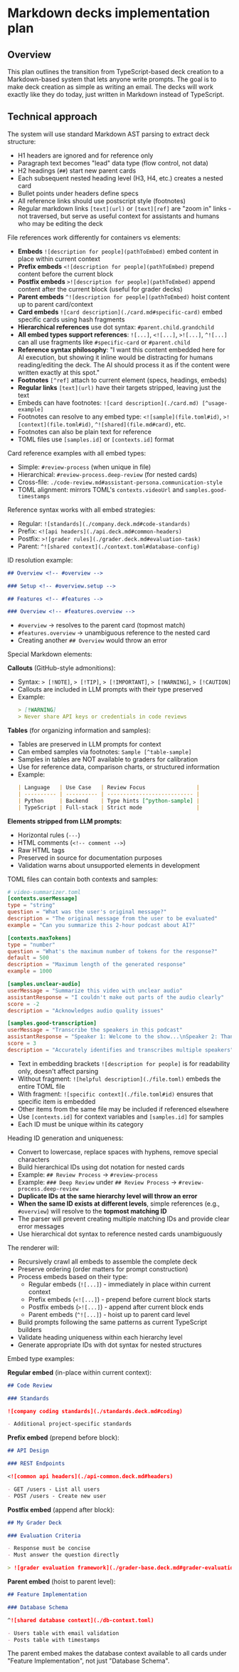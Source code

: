 # Markdown decks implementation plan

## Overview

This plan outlines the transition from TypeScript-based deck creation to a
Markdown-based system that lets anyone write prompts. The goal is to make deck
creation as simple as writing an email. The decks will work exactly like they do
today, just written in Markdown instead of TypeScript.

## Technical approach

The system will use standard Markdown AST parsing to extract deck structure:

- H1 headers are ignored and for reference only
- Paragraph text becomes "lead" data type (flow control, not data)
- H2 headings (`##`) start new parent cards
- Each subsequent nested heading level (H3, H4, etc.) creates a nested card
- Bullet points under headers define specs
- All reference links should use postscript style (footnotes)
- Regular markdown links `[text](url)` or `[text][ref]` are "zoom in" links -
  not traversed, but serve as useful context for assistants and humans who may
  be editing the deck

File references work differently for containers vs elements:

- **Embeds** `![description for people](pathToEmbed)` embed content in place
  within current context
- **Prefix embeds** `<![description for people](pathToEmbed)` prepend content
  before the current block
- **Postfix embeds** `>![description for people](pathToEmbed)` append content
  after the current block (useful for grader decks)
- **Parent embeds** `^![description for people](pathToEmbed)` hoist content up
  to parent card/context
- **Card embeds** `![card description](./card.md#specific-card)` embed specific
  cards using hash fragments
- **Hierarchical references** use dot syntax: `#parent.child.grandchild`
- **All embed types support references**: `![...]`, `<![...]`, `>![...]`,
  `^![...]` can all use fragments like `#specific-card` or `#parent.child`
- **Reference syntax philosophy**: "I want this content embedded here for AI
  execution, but showing it inline would be distracting for humans
  reading/editing the deck. The AI should process it as if the content were
  written exactly at this spot."
- **Footnotes** `[^ref]` attach to current element (specs, headings, embeds)
- **Regular links** `[text](url)` have their targets stripped, leaving just the
  text
- Embeds can have footnotes: `![card description](./card.md) [^usage-example]`
- Footnotes can resolve to any embed type: `<![sample](file.toml#id)`,
  `>![context](file.toml#id)`, `^![shared](file.md#card)`, etc.
- Footnotes can also be plain text for reference
- TOML files use `[samples.id]` or `[contexts.id]` format

Card reference examples with all embed types:

- Simple: `#review-process` (when unique in file)
- Hierarchical: `#review-process.deep-review` (for nested cards)
- Cross-file: `./code-review.md#assistant-persona.communication-style`
- TOML alignment: mirrors TOML's `contexts.videoUrl` and
  `samples.good-timestamps`

Reference syntax works with all embed strategies:

- Regular: `![standards](./company.deck.md#code-standards)`
- Prefix: `<![api headers](./api.deck.md#common-headers)`
- Postfix: `>![grader rules](./grader.deck.md#evaluation-task)`
- Parent: `^![shared context](./context.toml#database-config)`

ID resolution example:

```markdown
## Overview <!-- #overview -->

### Setup <!-- #overview.setup -->

## Features <!-- #features -->

### Overview <!-- #features.overview -->
```

- `#overview` → resolves to the parent card (topmost match)
- `#features.overview` → unambiguous reference to the nested card
- Creating another `## Overview` would throw an error

Special Markdown elements:

**Callouts** (GitHub-style admonitions):

- Syntax: `> [!NOTE]`, `> [!TIP]`, `> [!IMPORTANT]`, `> [!WARNING]`,
  `> [!CAUTION]`
- Callouts are included in LLM prompts with their type preserved
- Example:
  ```markdown
  > [!WARNING]
  > Never share API keys or credentials in code reviews
  ```

**Tables** (for organizing information and samples):

- Tables are preserved in LLM prompts for context
- Can embed samples via footnotes: `Sample [^table-sample]`
- Samples in tables are NOT available to graders for calibration
- Use for reference data, comparison charts, or structured information
- Example:
  ```markdown
  | Language   | Use Case   | Review Focus                |
  | ---------- | ---------- | --------------------------- |
  | Python     | Backend    | Type hints [^python-sample] |
  | TypeScript | Full-stack | Strict mode                 |
  ```

**Elements stripped from LLM prompts:**

- Horizontal rules (`---`)
- HTML comments (`<!-- comment -->`)
- Raw HTML tags
- Preserved in source for documentation purposes
- Validation warns about unsupported elements in development

TOML files can contain both contexts and samples:

```toml
# video-summarizer.toml
[contexts.userMessage]
type = "string"
question = "What was the user's original message?"
description = "The original message from the user to be evaluated"
example = "Can you summarize this 2-hour podcast about AI?"

[contexts.maxTokens]
type = "number"
question = "What's the maximum number of tokens for the response?"
default = 500
description = "Maximum length of the generated response"
example = 1000

[samples.unclear-audio]
userMessage = "Summarize this video with unclear audio"
assistantResponse = "I couldn't make out parts of the audio clearly"
score = -2
description = "Acknowledges audio quality issues"

[samples.good-transcription]
userMessage = "Transcribe the speakers in this podcast"
assistantResponse = "Speaker 1: Welcome to the show...\nSpeaker 2: Thanks for having me..."
score = 3
description = "Accurately identifies and transcribes multiple speakers"
```

- Text in embedding brackets `![description for people]` is for readability
  only, doesn't affect parsing
- Without fragment: `![helpful description](./file.toml)` embeds the entire TOML
  file
- With fragment: `![specific context](./file.toml#id)` ensures that specific
  item is embedded
- Other items from the same file may be included if referenced elsewhere
- Use `[contexts.id]` for context variables and `[samples.id]` for samples
- Each ID must be unique within its category

Heading ID generation and uniqueness:

- Convert to lowercase, replace spaces with hyphens, remove special characters
- Build hierarchical IDs using dot notation for nested cards
- Example: `## Review Process` → `#review-process`
- Example: `### Deep Review` under `## Review Process` →
  `#review-process.deep-review`
- **Duplicate IDs at the same hierarchy level will throw an error**
- **When the same ID exists at different levels**, simple references (e.g.,
  `#overview`) will resolve to the **topmost matching ID**
- The parser will prevent creating multiple matching IDs and provide clear error
  messages
- Use hierarchical dot syntax to reference nested cards unambiguously

The renderer will:

- Recursively crawl all embeds to assemble the complete deck
- Preserve ordering (order matters for prompt construction)
- Process embeds based on their type:
  - Regular embeds (`![...]`) - immediately in place within current context
  - Prefix embeds (`<![...]`) - prepend before current block starts
  - Postfix embeds (`>![...]`) - append after current block ends
  - Parent embeds (`^![...]`) - hoist up to parent card level
- Build prompts following the same patterns as current TypeScript builders
- Validate heading uniqueness within each hierarchy level
- Generate appropriate IDs with dot syntax for nested structures

Embed type examples:

**Regular embed** (in-place within current context):

```markdown
## Code Review

### Standards

![company coding standards](./standards.deck.md#coding)

- Additional project-specific standards
```

**Prefix embed** (prepend before block):

```markdown
## API Design

### REST Endpoints

<![common api headers](./api-common.deck.md#headers)

- GET /users - List all users
- POST /users - Create new user
```

**Postfix embed** (append after block):

```markdown
## My Grader Deck

### Evaluation Criteria

- Response must be concise
- Must answer the question directly

> ![grader evaluation framework](./grader-base.deck.md#grader-evaluation)
```

**Parent embed** (hoist to parent level):

```markdown
## Feature Implementation

### Database Schema

^![shared database context](./db-context.toml)

- Users table with email validation
- Posts table with timestamps
```

The parent embed makes the database context available to all cards under
"Feature Implementation", not just "Database Schema".
